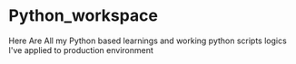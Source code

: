 # Python_workspace
Here Are All my Python based learnings and working python scripts logics I've applied to production environment
